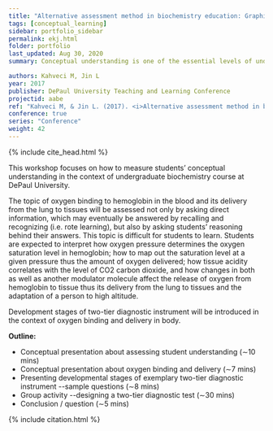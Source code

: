 ```yaml
---
title: "Alternative assessment method in biochemistry education: Graphical representation of oxygen binding and delivery"
tags: [conceptual_learning]
sidebar: portfolio_sidebar
permalink: ekj.html
folder: portfolio
last_updated: Aug 30, 2020
summary: Conceptual understanding is one of the essential levels of understanding in biochemistry. Some topics in biochemistry also require students to use complex graphical representations and mathematical knowledge to understand concepts and explain physiological phenomena.

authors: Kahveci M, Jin L
year: 2017
publisher: DePaul University Teaching and Learning Conference
projectid: aabe
ref: "Kahveci M, & Jin L. (2017). <i>Alternative assessment method in biochemistry education: Graphical representation of oxygen binding and delivery</i>. Paper presented at DePaul University Teaching and Learning Conference. Workshop. Chicago, IL, USA. May 5, 2017."
conference: true
series: "Conference"
weight: 42
---
```


{% include cite_head.html %}

This workshop focuses on how to measure students’ conceptual understanding in the context of undergraduate biochemistry course at DePaul University.

The topic of oxygen binding to hemoglobin in the blood and its delivery from the lung to tissues will be assessed not only by asking direct information, which may eventually be answered by recalling and recognizing (i.e. rote learning), but also by asking students’ reasoning behind their answers. This topic is difficult for students to learn. Students are expected to interpret how oxygen pressure determines the oxygen saturation level in hemoglobin; how to map out the saturation level at a given pressure thus the amount of oxygen delivered; how tissue acidity correlates with the level of CO2 carbon dioxide, and how changes in both as well as another modulator molecule affect the release of oxygen from hemoglobin to tissue thus its delivery from the lung to tissues and the adaptation of a person to high altitude.

Development stages of two-tier diagnostic instrument will be introduced in the context of oxygen binding and delivery in body.

**Outline:**

- Conceptual presentation about assessing student understanding (∼10 mins)
- Conceptual presentation about oxygen binding and delivery (∼7 mins)
- Presenting developmental stages of exemplary two-tier diagnostic instrument --sample questions (∼8 mins)
- Group activity --designing a two-tier diagnostic test (∼30 mins)
- Conclusion / question (∼5 mins)

{% include citation.html %}